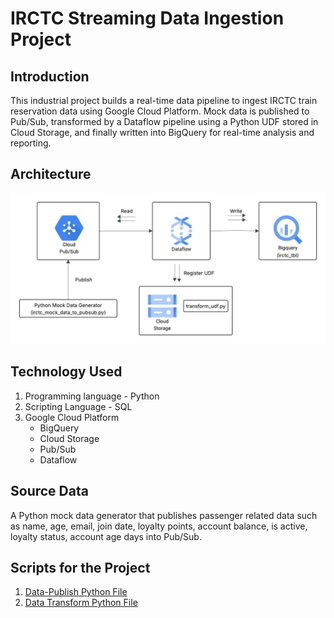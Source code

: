 # IRCTC Streaming Data Ingestion Project 

## Introduction
This industrial project builds a real-time data pipeline to ingest IRCTC train reservation data using Google Cloud Platform. Mock data is published to Pub/Sub, transformed by a Dataflow pipeline using a Python UDF stored in Cloud Storage, and finally written into BigQuery for real-time analysis and reporting.

## Architecture
![Project Architecture](irctc_streaming_architecture.jpeg)

## Technology Used
1. Programming language - Python
2. Scripting Language - SQL
3. Google Cloud Platform
   - BigQuery
   - Cloud Storage
   - Pub/Sub
   - Dataflow
  
## Source Data
A Python mock data generator that publishes passenger related data such as name, age, email, join date, loyalty points, account balance, is active, loyalty status, account age days into Pub/Sub.
  
## Scripts for the Project
1. [Data-Publish Python File](irctc_mock_data_to_pubsub.py)
2. [Data Transform Python File](irctc_mock_data_to_pubsub.py)

